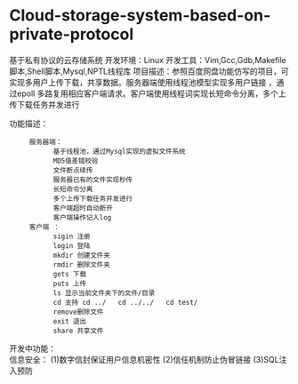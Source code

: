 # Cloud-storage-system-based-on-private-protocol
基于私有协议的云存储系统
开发环境：Linux 
开发工具：Vim,Gcc,Gdb,Makefile脚本,Shell脚本,Mysql,NPTL线程库
项目描述：参照百度网盘功能仿写的项目，可实现多用户上传下载，共享数据。服务器端使用线程池模型实现多用户链接
，通过epoll 多路复用相应客户端请求。客户端使用线程词实现长短命令分离，多个上传下载任务并发进行

功能描述：

         服务器端：
               基于线程池，通过Mysql实现的虚拟文件系统
               MD5值差错校验
               文件断点续传
               服务器已有的文件实现秒传
               长短命令分离
               多个上传下载任务并发进行
               客户端超时自动断开
               客户端操作记入log         
         客户端 ：
               sigin 注册
               login 登陆
               mkdir 创建文件夹
               rmdir 删除文件夹
               gets 下载
               puts 上传
               ls 显示当前文件夹下的文件/目录
               cd 支持 cd ../   cd ../../   cd test/
               remove删除文件
               exit 退出
               share 共享文件  
               
开发中功能：        
信息安全： (1)数字信封保证用户信息机密性 (2)信任机制防止伪冒链接 (3)SQL注入预防
